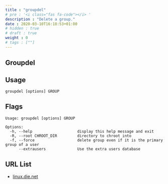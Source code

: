 ```yaml
---
title : "groupdel"
# pre : '<i class="fas fa-code"></i> '
description : "Delete a group."
date : 2020-03-10T16:18:53+01:00
# hidden : true
# draft : true
weight : 0
# tags : [""]
---
```


## Groupdel

## Usage

```plain
groupdel [options] GROUP
```

## Flags

```plain
Usage: groupdel [options] GROUP

Options:
  -h, --help                    display this help message and exit
  -R, --root CHROOT_DIR         directory to chroot into
  -f, --force                   delete group even if it is the primary group of a user
      --extrausers              Use the extra users database
```

## URL List

* [linux.die.net](https://linux.die.net/man/8/groupdel)
